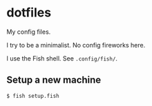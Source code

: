 # dotfiles

My config files.

I try to be a minimalist. No config fireworks here.

I use the Fish shell. See `.config/fish/`.

## Setup a new machine

    $ fish setup.fish
